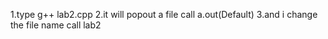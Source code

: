 1.type g++ lab2.cpp
2.it will popout a file call a.out(Default)
3.and i change the file name call lab2

